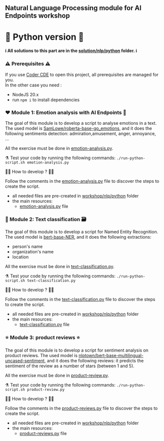 ## Natural Language Processing module for AI Endpoints workshop

# 🐍 Python version 🐍

**ℹ️ All solutions to this part are in the [solution/nlp/python](../../solutions/nlp/python/) folder. ℹ️**

### ⚠️ Prerequisites ⚠️

If you use [Coder CDE](https://coder.com/) to open this project, all prerequisites are managed for you.  
In the other case you need : 
 - NodeJS 20.x
 - run `npm i` to install dependencies

### ❤️ Module 1: Emotion analysis with AI Endpoints 🤩

The goal of this module is to develop a script to analyse emotions in a text.  
The used model is [SamLowe/roberta-base-go_emotions](https://huggingface.co/SamLowe/roberta-base-go_emotions), and it does the following sentiments detection: admiration,amusement, anger, annoyance, ...

All the exercise must be done in [emotion-analysis.py](emotion-analysis.py).

⚗️ Test your code by running the following commands: `./run-python-script.sh emotion-analysis.py`

👩‍💻 How to develop ? 🧑‍💻

Follow the comments in the [emotion-analysis.py](emotion-analysis.py) file to discover the steps to create the script.

 - all needed files are pre-created in [workshop/nlp/python](./python/) folder
 - the main resources:
    - [emotion-analysis.py](../javascript/emotion-analysis.js) file

### 📝 Module 2: Text classification 🗃️

The goal of this module is to develop a script for Named Entity Recognition.
The used model is [bert-base-NER](https://huggingface.co/dslim/bert-base-NER), and it does the following extractions:
 - person's name
 - organization's name
 - location

All the exercise must be done in [text-classification.py](text-classification.py).

⚗️ Test your code by running the following commands: `./run-python-script.sh text-classification.py`

👩‍💻 How to develop ? 🧑‍💻

Follow the comments in the [text-classification.py](text-classification.py) file to discover the steps to create the script.

 - all needed files are pre-created in [workshop/nlp/python](./python/) folder
 - the main resources:
    - [text-classification.py](text-classification.py) file

### ⭐️ Module 3: product reviews  ⭐️

The goal of this module is to develop a script for sentiment analysis on product reviews.
The used model is [nlptown/bert-base-multilingual-uncased-sentiment](https://huggingface.co/nlptown/bert-base-multilingual-uncased-sentiment), and it does the following reviews: it predicts the sentiment of the review as a number of stars (between 1 and 5).

All the exercise must be done in [product-review.py](product-review.py).

⚗️ Test your code by running the following commands: `./run-python-script.sh product-review.py`

👩‍💻 How to develop ? 🧑‍💻

Follow the comments in the [product-reviews.py](./python/product-reviews.py) file to discover the steps to create the script.

 - all needed files are pre-created in [workshop/nlp/python](./python/) folder
 - the main resources:
    - [product-reviews.py](product-review.py) file
